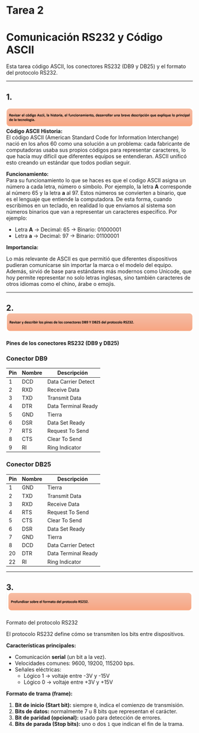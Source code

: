 # Tarea 2
# Comunicación RS232 y Código ASCII

Esta tarea código ASCII, los conectores RS232 (DB9 y DB25) y el formato del protocolo RS232.

---

## 1.
![Descripción de la imagen](Screenshot_2025-09-03_223624.png) 
**Código ASCII**
**Historia:**  
El código ASCII (American Standard Code for Information Interchange) nació en los años 60 como una solución a un problema: cada fabricante de computadoras usaba sus propios códigos para representar caracteres, lo que hacía muy difícil que diferentes equipos se entendieran. ASCII unificó esto creando un estándar que todos podían seguir.  

**Funcionamiento:**  
Para su funcionamiento lo que se haces es que el codigo ASCII asigna un número a cada letra, número o símbolo. Por ejemplo, la letra **A** corresponde al número 65 y la letra **a** al 97. Estos números se convierten a binario, que es el lenguaje que entiende la computadora. De esta forma, cuando escribimos en un teclado, en realidad lo que enviamos al sistema son números binarios que van a representar un caracteres especifico. 
Por ejemplo:  
- Letra **A** → Decimal: 65 → Binario: 01000001  
- Letra **a** → Decimal: 97 → Binario: 01100001  

**Importancia:**  

Lo más relevante de ASCII es que permitió que diferentes dispositivos pudieran comunicarse sin importar la marca o el modelo del equipo. Además, sirvió de base para estándares más modernos como Unicode, que hoy permite representar no solo letras inglesas, sino también caracteres de otros idiomas como el chino, árabe o emojis.  

---

## 2.![Descripción de la imagen](image.png)  

**Pines de los conectores RS232 (DB9 y DB25)**

### Conector DB9
| Pin | Nombre | Descripción |
|-----|---------|-------------|
| 1   | DCD     | Data Carrier Detect |
| 2   | RXD     | Receive Data |
| 3   | TXD     | Transmit Data |
| 4   | DTR     | Data Terminal Ready |
| 5   | GND     | Tierra |
| 6   | DSR     | Data Set Ready |
| 7   | RTS     | Request To Send |
| 8   | CTS     | Clear To Send |
| 9   | RI      | Ring Indicator |

### Conector DB25
| Pin | Nombre | Descripción |
|-----|---------|-------------|
| 1   | GND     | Tierra |
| 2   | TXD     | Transmit Data |
| 3   | RXD     | Receive Data |
| 4   | RTS     | Request To Send |
| 5   | CTS     | Clear To Send |
| 6   | DSR     | Data Set Ready |
| 7   | GND     | Tierra |
| 8   | DCD     | Data Carrier Detect |
| 20  | DTR     | Data Terminal Ready |
| 22  | RI      | Ring Indicator |

---

## 3.![Descripción de la imagen](Screenshot_2025-09-03_230355.png) 
Formato del protocolo RS232

El protocolo RS232 define cómo se transmiten los bits entre dispositivos.  

**Características principales:**  
- Comunicación **serial** (un bit a la vez).  
- Velocidades comunes: 9600, 19200, 115200 bps.  
- Señales eléctricas:  
  - Lógico 1 → voltaje entre -3V y -15V  
  - Lógico 0 → voltaje entre +3V y +15V  

**Formato de trama (frame):**  
1. **Bit de inicio (Start bit):** siempre `0`, indica el comienzo de transmisión.  
2. **Bits de datos:** normalmente 7 u 8 bits que representan el carácter.  
3. **Bit de paridad (opcional):** usado para detección de errores.  
4. **Bits de parada (Stop bits):** uno o dos `1` que indican el fin de la trama.  

